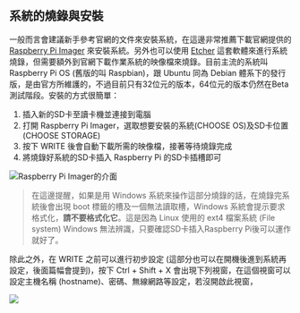## 系統的燒錄與安裝
一般而言會建議新手參考官網的文件來安裝系統，在這邊非常推薦下載官網提供的 [Raspberry Pi Imager](https://www.raspberrypi.org/software/) 來安裝系統。另外也可以使用 [Etcher](https://www.balena.io/etcher/) 這套軟體來進行系統燒錄，但需要額外到官網下載作業系統的映像檔來燒錄。目前主流的系統叫 Raspberry Pi OS (舊版的叫 Raspbian)，跟 Ubuntu 同為 Debian 體系下的發行版，是由官方所維護的，不過目前只有32位元的版本，64位元的版本仍然在Beta測試階段。安裝的方式很簡單：
1. 插入新的SD卡至讀卡機並連接到電腦
2. 打開 Raspberry Pi Imager，選取想要安裝的系統(CHOOSE OS)及SD卡位置(CHOOSE STORAGE)
3. 按下 WRITE 後會自動下載所需的映像檔，接著等待燒錄完成
4. 將燒錄好系統的SD卡插入 Raspberry Pi 的SD卡插槽即可

![Raspberry Pi Imager的介面](https://i.imgur.com/d3bj2tj.png)

> 在這邊提醒，如果是用 Windows 系統來操作這部分燒錄的話，在燒錄完系統後會出現 boot 標籤的槽及一個無法讀取槽，Windows 系統會提示要求格式化，**請不要格式化它**。這是因為 Linux 使用的 ext4 檔案系統 (File system) Windows 無法辨識，只要確認SD卡插入Raspberry Pi後可以運作就好了。

除此之外，在 WRITE 之前可以進行初步設定 (這部分也可以在開機後進到系統再設定，後面篇幅會提到)，按下 Ctrl + Shift + X 會出現下列視窗，在這個視窗可以設定主機名稱 (hostname)、密碼、無線網路等設定，若沒開啟此視窗，

![](https://i.imgur.com/MRqDhbI.png)


